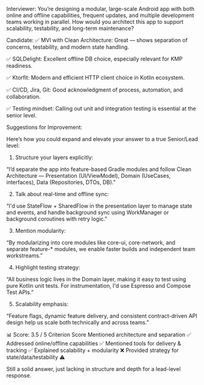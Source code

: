 Interviewer:
You’re designing a modular, large-scale Android app with both online and offline capabilities, frequent updates, and multiple development teams working in parallel.
How would you architect this app to support scalability, testability, and long-term maintenance?

Candidate:
✅ MVI with Clean Architecture: Great — shows separation of concerns, testability, and modern state handling.

✅ SQLDelight: Excellent offline DB choice, especially relevant for KMP readiness.

✅ Ktorfit: Modern and efficient HTTP client choice in Kotlin ecosystem.

✅ CI/CD, Jira, Git: Good acknowledgment of process, automation, and collaboration.

✅ Testing mindset: Calling out unit and integration testing is essential at the senior level.

Suggestions for Improvement:

Here’s how you could expand and elevate your answer to a true Senior/Lead level:

1. Structure your layers explicitly:

“I’d separate the app into feature-based Gradle modules and follow Clean Architecture — Presentation (UI/ViewModel), Domain (UseCases, interfaces), Data (Repositories, DTOs, DB).”

2. Talk about real-time and offline sync:

“I'd use StateFlow + SharedFlow in the presentation layer to manage state and events, and handle background sync using WorkManager or background coroutines with retry logic.”

3. Mention modularity:

“By modularizing into core modules like core-ui, core-network, and separate feature-* modules, we enable faster builds and independent team workstreams.”

4. Highlight testing strategy:

“All business logic lives in the Domain layer, making it easy to test using pure Kotlin unit tests. For instrumentation, I'd use Espresso and Compose Test APIs.”

5. Scalability emphasis:

“Feature flags, dynamic feature delivery, and consistent contract-driven API design help us scale both technically and across teams.”

📊 Score: 3.5 / 5
Criterion	Score
Mentioned architecture and separation	✅
Addressed online/offline capabilities	✅
Mentioned tools for delivery & tracking	✅
Explained scalability + modularity	❌
Provided strategy for state/data/testability	⚠️

Still a solid answer, just lacking in structure and depth for a lead-level response. 